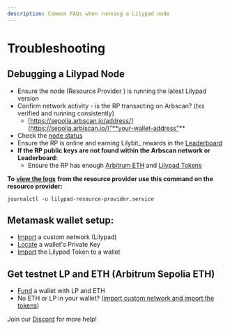 ```yaml
---
description: Common FAQs when running a Lilypad node
---
```


# Troubleshooting

## Debugging a Lilypad Node

* Ensure the node (Resource Provider ) is running the latest Lilypad version
* Confirm network activity - is the RP transacting on Arbscan? (txs verified and running consistently)
  * [https://sepolia.arbscan.io/address/](https://sepolia.arbiscan.io/)”**your-wallet-address”**
* Check the [node status](https://info.lilypad.tech/node-status)
* Ensure the RP is online and earning Lilybit\_ rewards in the [Leaderboard](https://info.lilypad.tech/leaderboard)
* **If the RP public keys are not found within the Arbscan network or Leaderboard:**
  * Ensure the RP has enough [Arbitrum ETH](https://docs.lilypad.tech/lilypad/lilypad-testnet/quick-start/funding-your-wallet-from-faucet#get-arbitrum-sepolia-testnet-eth) and [Lilypad Tokens](https://docs.lilypad.tech/lilypad/lilypad-testnet/quick-start/funding-your-wallet-from-faucet#get-testnet-lp-tokens)

**To** [**view the logs**](https://docs.lilypad.tech/lilypad/hardware-providers/run-a-node#view-node-status) **from the resource provider use this command on the resource provider:**

`journalctl -u lilypad-resource-provider.service`

## Metamask wallet setup:

* [Import](https://docs.lilypad.tech/lilypad/lilypad-testnet/quick-start/setting-up-metamask#setting-up-metamask) a custom network (Lilypad)
* [Locate](https://support.metamask.io/managing-my-wallet/secret-recovery-phrase-and-private-keys/how-to-export-an-accounts-private-key/) a wallet's Private Key
* [Import](https://docs.lilypad.tech/lilypad/lilypad-testnet/quick-start/funding-your-wallet-from-faucet#import-testnet-tokens) the Lilypad Token to a wallet

## Get testnet LP and ETH (Arbitrum Sepolia ETH)

* [Fund](https://docs.lilypad.tech/lilypad/hardware-providers/run-a-node#write-env-file) a wallet with LP and ETH&#x20;
* No ETH or LP in your wallet? ([import custom network and import the tokens](https://lilypad.team/discord))&#x20;

Join our [Discord](https://lilypad.team/discord) for more help!

